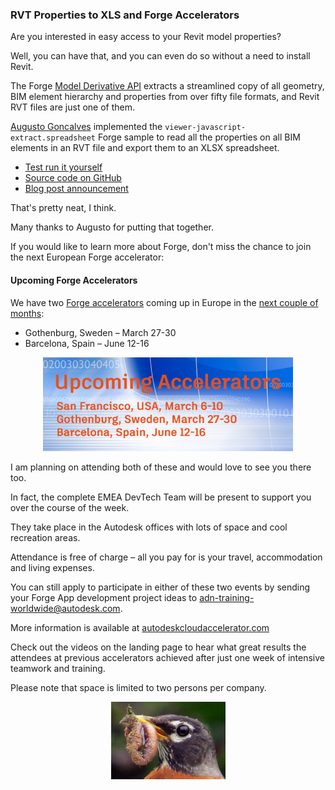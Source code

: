 <head>
<meta http-equiv="Content-Type" content="text/html; charset=utf-8">
<link rel="stylesheet" type="text/css" href="bc.css">
<script src="run_prettify.js" type="text/javascript"></script>
<!--
<script src="https://google-code-prettify.googlecode.com/svn/loader/run_prettify.js" type="text/javascript"></script>
-->
</head>

<!---

- https://autodesk-forge.github.io/viewer-javascript-extract.spreadsheet/
  [viewer-javascript-extract.spreadsheet](https://github.com/Autodesk-Forge/viewer-javascript-extract.spreadsheet)
  [blog post](https://forge.autodesk.com/blog/create-spreadsheet-excel-client-translated-revit-files)

RVT Properties to XLS and Forge Accelerators #RevitAPI @AutodeskRevit #aec #bim #dynamobim @AutodeskForge http://bit.ly/rvt2xls

Are you interested in easy access to your Revit model properties?
Well, you can have that even without a need to install Revit.
The Forge Model Derivative API extracts a streamlined copy of all geometry, BIM element hierarchy and properties from over fifty file formats, and Revit RVT files are just one of them.
Augusto Goncalves implemented a Forge sample to read all the properties on all BIM elements in an RVT file and export them to an XLSX spreadsheet
&ndash; Test run it yourself
&ndash; Source code on GitHub...

-->

### RVT Properties to XLS and Forge Accelerators

Are you interested in easy access to your Revit model properties?

Well, you can have that, and you can even do so without a need to install Revit.

The Forge [Model Derivative API](https://developer.autodesk.com/en/docs/model-derivative/v2/overview/) extracts
a streamlined copy of all geometry, BIM element hierarchy and properties from over fifty file formats, and Revit RVT files are just one of them.

[Augusto Goncalves](https://twitter.com/search?q=augusto%20goncalves) implemented
the `viewer-javascript-extract.spreadsheet` Forge sample to read all the properties on all BIM elements in an RVT file and export them to an XLSX spreadsheet.

- [Test run it yourself](https://autodesk-forge.github.io/viewer-javascript-extract.spreadsheet)
- [Source code on GitHub](https://github.com/Autodesk-Forge/viewer-javascript-extract.spreadsheet)
- [Blog post announcement](https://forge.autodesk.com/blog/create-spreadsheet-excel-client-translated-revit-files)

That's pretty neat, I think.

Many thanks to Augusto for putting that together.

If you would like to learn more about Forge, don't miss the chance to join the next European Forge accelerator:


#### <a name="2"></a>Upcoming Forge Accelerators

We have two [Forge accelerators](http://autodeskcloudaccelerator.com/) coming up in Europe
in the [next couple of months](http://autodeskcloudaccelerator.com/prague-2/):

- Gothenburg, Sweden &ndash; March 27-30
- Barcelona, Spain &ndash; June 12-16

<center>
<img src="img/2017-02_upcoming_accelerators.png" alt="Upcoming Forge accelerators" width="400"/>
</center>

I am planning on attending both of these and would love to see you there too.

In fact, the complete EMEA DevTech Team will be present to support you over the course of the week.

They take place in the Autodesk offices with lots of space and cool recreation areas.

Attendance is free of charge &ndash; all you pay for is your travel, accommodation and living expenses.  

You can still apply to participate in either of these two events by sending your Forge App development project ideas to [adn-training-worldwide@autodesk.com](mailto:adn-training-worldwide@autodesk.com).

More information is available at [autodeskcloudaccelerator.com](http://autodeskcloudaccelerator.com)

Check out the videos on the landing page to hear what great results the attendees at previous accelerators achieved after just one week of intensive teamwork and training.

Please note that space is limited to two persons per company.
 
<center>
<img src="img/bird_with_worm.png" alt="Bird with worm" width="183"/>
</center>
